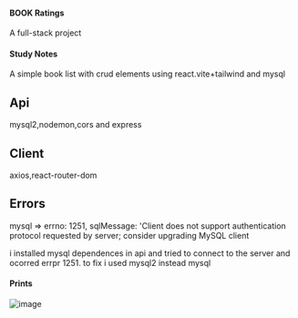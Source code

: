 
#### BOOK Ratings

A full-stack project

#### Study Notes

A simple book list with crud elements using react.vite+tailwind and mysql

## Api

mysql2,nodemon,cors and express

## Client

axios,react-router-dom

## Errors

mysql => errno: 1251, sqlMessage: 'Client does not support authentication protocol requested by server; consider upgrading MySQL client

i installed mysql dependences in api and tried to connect to the server and ocorred errpr 1251. 
to fix i used mysql2  instead mysql

#### Prints


![image](https://github.com/user-attachments/assets/041f6f85-c025-4363-b21c-6641b489ff1a)
